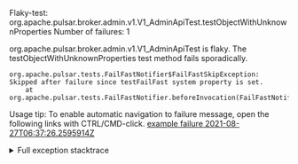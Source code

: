         
Flaky-test: org.apache.pulsar.broker.admin.v1.V1_AdminApiTest.testObjectWithUnknownProperties
Number of failures: 1

org.apache.pulsar.broker.admin.v1.V1_AdminApiTest is flaky. The testObjectWithUnknownProperties test method fails sporadically.

```
org.apache.pulsar.tests.FailFastNotifier$FailFastSkipException: Skipped after failure since testFailFast system property is set.
	at org.apache.pulsar.tests.FailFastNotifier.beforeInvocation(FailFastNotifier.java:88)

```

Usage tip: To enable automatic navigation to failure message, open the following links with CTRL/CMD-click.
[example failure 2021-08-27T06:37:26.2595914Z](https://github.com/apache/pulsar/runs/3440411059?check_suite_focus=true#step:9:831)


<details>
<summary>Full exception stacktrace</summary>
<code><pre>
org.apache.pulsar.tests.FailFastNotifier$FailFastSkipException: Skipped after failure since testFailFast system property is set.
	at org.apache.pulsar.tests.FailFastNotifier.beforeInvocation(FailFastNotifier.java:88)

</pre></code>
</details>


